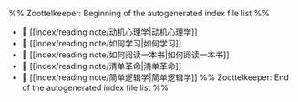 %% Zoottelkeeper: Beginning of the autogenerated index file list  %%
- 📄 [[index/reading note/动机心理学|动机心理学]]
- 📄 [[index/reading note/如何学习|如何学习]]
- 📄 [[index/reading note/如何阅读一本书|如何阅读一本书]]
- 📄 [[index/reading note/清单革命|清单革命]]
- 📄 [[index/reading note/简单逻辑学|简单逻辑学]]
%% Zoottelkeeper: End of the autogenerated index file list  %%
